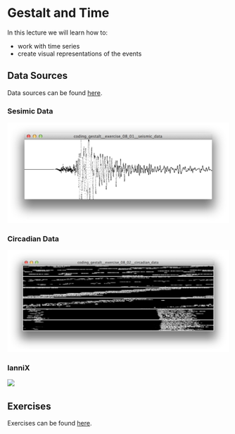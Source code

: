 # Gestalt and Time

In this lecture we will learn how to:

* work with time series
* create visual representations of the events
  
## Data Sources

Data sources can be found [here](../data/readme.md).

### Sesimic Data

![](solutions/coding_gestalt__exercise_08_01__seismic_data.jpg)

### Circadian Data

![](solutions/coding_gestalt__exercise_08_02__circadian_data.jpg)

### IanniX

![](http://www.iannix.org/wp-content/uploads/2011/10/324373_343853132304762_2016969661_o-505x318.jpg)

## Exercises

Exercises can be found [here](exercises).











